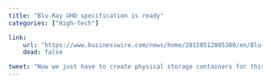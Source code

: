 ```yaml
---
title: "Blu-Ray UHD specification is ready"
categories: ["High-Tech"]

link:
    url: "https://www.businesswire.com/news/home/20150512005300/en/Blu-ray-Disc-Association-Completes-Ultra-HD-Blu-ray"
    dead: false

tweet: "Now we just have to create physical storage containers for this specification."
---
```

